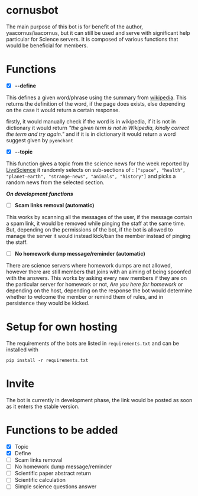 # cornusbot

The main purpose of this bot is for benefit of the author, yaacornus/iaacornus, but it can still be used and serve with significant help particular for Science servers. It is composed of various functions that would be beneficial for members.

# Functions

- [X] **--define**

This defines a given word/phrase using the summary from [wikipedia](https://www.wikipedia.org/). This returns the definition of the word, if the page does exists, else depending on the case it would return a certain response.

  firstly, it would manually check if the word is in wikipedia, if it is not in dictionary it would return _"the given term is not in Wikipedia, kindly correct the term and try again."_ and if it is in dictionary it would return a word suggest given by `pyenchant`

- [X] **--topic**

This function gives a topic from the science news for the week reported by [LiveScience](https://www.livescience.com/) it randomly selects on sub-sections of : `["space", "health", "planet-earth", "strange-news", "animals", "history"]` and picks a random news from the selected section.

_**On development functions**_

- [ ] **Scam links removal (automatic)**

This works by scanning all the messages of the user, if the message contain a spam link, it would be removed while pinging the staff at the same time. But, depending on the permissions of the bot, if the bot is allowed to manage the server it would instead kick/ban the member instead of pinging the staff.

- [ ] **No homework dump message/reminder (automatic)**

There are science servers where homework dumps are not allowed, however there are still members that joins with an aiming of being spoonfed with the answers. This works by asking every new members if they are on the particular server for homework or not, _Are you here for homework_ or depending on the host, depending on the response the bot would determine whether to welcome the member or remind them of rules, and in persistence they would be kicked.

# Setup for own hosting

The requirements of the bots are listed in `requirements.txt` and can be installed with

    pip install -r requirements.txt

# Invite

The bot is currently in development phase, the link would be posted as soon as it enters the stable version.

# Functions to be added

- [X] Topic
- [X] Define
- [ ] Scam links removal
- [ ] No homework dump message/reminder
- [ ] Scientific paper abstract return
- [ ] Scientific calculation
- [ ] Simple science questions answer
